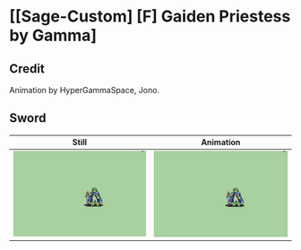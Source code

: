 # [\[Sage-Custom\] \[F\] Gaiden Priestess by Gamma]

## Credit

Animation by HyperGammaSpace, Jono.
	
## Sword

| Still | Animation |
| :---: | :-------: |
| ![Sword still](./Sword_000.png) | ![Sword animation](./Sword.gif) |
